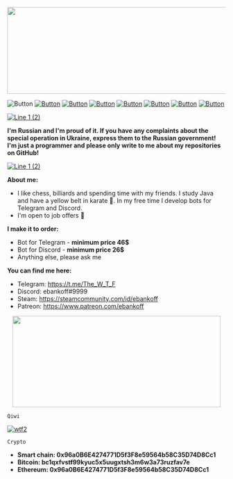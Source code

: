<p align="center">
  <img width="600" height="200" href="https://www.youtube.com/watch?v=dQw4w9WgXcQ" src="https://i.ibb.co/TMvxN8w/image.png">
</p>

![Button](https://komarev.com/ghpvc/?username=ebankoff&color=yellow) [![Button](https://badgen.net/badge/patreon/patreon/white?icon=patreon&label)](https://www.patreon.com/ebankoff) [![Button](https://badgen.net/badge/icon/qiwi/yellow?icon=bitcoin&label)](https://qiwi.com/n/HERAMANT) [![Button](https://badgen.net/badge/telegram/telegram/white?icon=telegram&label)](https://t.me/The_W_T_F) [![Button](https://badgen.net/badge/BeastBomber/BeastBomber/yellow?icon=github&label)](https://github.com/ebankoff/Beast_bomber) [![Button](https://badgen.net/badge/CleanerPRO/CleanerPRO/white?icon=github&label)](https://github.com/ebankoff/CleanerPRO) [![Button](https://badgen.net/badge/overlord/overlord/yellow?icon=github&label)](https://github.com/ebankoff/overlord) [![Button](https://badgen.net/badge/free-proxies-and-useragents/free-proxies-and-useragents/white?icon=github&label)](https://github.com/ebankoff/free-proxies-and-useragents)

[![Line 1 (2)](https://user-images.githubusercontent.com/80776324/170914142-79cd8839-ea8c-4217-bb70-abdc6702cd88.png)](https://www.youtube.com/watch?v=dQw4w9WgXcQ&list=PLrpgO-fUNO4OKpFbFXb2cQlF72Yj3ppJv)

**I'm Russian and I'm proud of it. If you have any complaints about the special operation in Ukraine, express them to the Russian government! I'm just a programmer and please only write to me about my repositories on GitHub!**

[![Line 1 (2)](https://user-images.githubusercontent.com/80776324/170914142-79cd8839-ea8c-4217-bb70-abdc6702cd88.png)](https://www.youtube.com/watch?v=dQw4w9WgXcQ&list=PLrpgO-fUNO4OKpFbFXb2cQlF72Yj3ppJv)

**About me:**
* I like chess, billiards and spending time with my friends. I study Java and have a yellow belt in karate 🥋. In my free time I develop bots for Telegram and Discord.
* I'm open to job offers 💼

**I make it to order:**
* Bot for Telegram - **minimum price 46$**
* Bot for Discord - **minimum price 26$**
* Anything else, please ask me

**You can find me here:**
* Telegram: https://t.me/The_W_T_F
* Discord: ebankoff#9999
* Steam: https://steamcommunity.com/id/ebankoff
* Patreon: https://www.patreon.com/ebankoff

<p align="center">
  <img width="480" height="210" src="https://github-readme-stats.vercel.app/api?username=ebankoff&show_icons=true&theme=great-gatsby">
</p>

`Qiwi`

[![wtf2](https://i.ibb.co/ryDytyR/Comp-1-00000.png)](https://qiwi.com/n/HERAMANT)

`Crypto`

* **Smart chain: 0x96a0B6E4274771D5f3F8e59564b58C35D74D8Cc1**
* **Bitcoin: bc1qxfvstf99kyuc5x5uugxtsh3m6w3a73ruzfav7e**
* **Ethereum: 0x96a0B6E4274771D5f3F8e59564b58C35D74D8Cc1**
